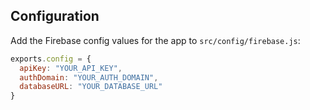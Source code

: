 ## Configuration

Add the Firebase config values for the app to `src/config/firebase.js`:

```js
exports.config = {
  apiKey: "YOUR_API_KEY",
  authDomain: "YOUR_AUTH_DOMAIN",
  databaseURL: "YOUR_DATABASE_URL"
}
```

